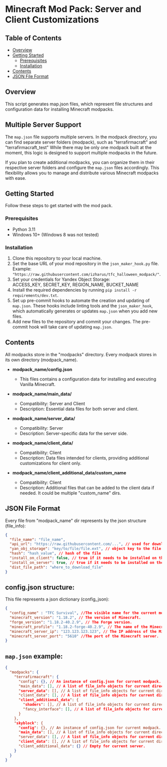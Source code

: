 # Minecraft Mod Pack: Server and Client Customizations

## Table of Contents
- [Overview](#overview)
- [Getting Started](#getting-started)
  - [Prerequisites](#prerequisites)
  - [Installation](#installation)
- [Contents](#contents)
- [JSON File Format](#json-file-format)

## Overview
This script generates map.json files, which represent file structures and configuration data for installing Minecraft modpacks.

## Multiple Server Support
The `map.json` file supports multiple servers. In the modpack directory, you can find separate server folders (modpack), such as "terrafirmacraft" and "terrafirmacraft_test" While there may be only one modpack built at the moment, this logic is designed to support multiple modpacks in the future.

If you plan to create additional modpacks, you can organize them in their respective server folders and configure the `map.json` files accordingly. This flexibility allows you to manage and distribute various Minecraft modpacks with ease.

## Getting Started
Follow these steps to get started with the mod pack.

### Prerequisites
- Python 3.11
- Windows 10+ (Windows 8 was not tested)

### Installation
1. Clone this repository to your local machine.
2. Set the base URL of your mod repository in the `json_maker_hook.py` file. Example: `"https://raw.githubusercontent.com/izharus/tfc_halloween_modpack/"`.
3. Set your credentials for Yandex Object Storage:  
ACCESS_KEY, SECRET_KEY, REGION_NAME, BUCKET_NAME
4. Install the required dependencies by running `pip install -r requirements/dev.txt`.
5. Set up pre-commit hooks to automate the creation and updating of `map.json`. These hooks include linting tools and the `json_maker_hook`, which automatically generates or updates `map.json` when you add new files.
6. Add new files to the repository and commit your changes. The pre-commit hook will take care of updating `map.json`.

## Contents
All modpacks store in the "modpacks" directory. Every modpack stores in its own directory (modpack_name).  

- **modpack_name/config.json**
  - This files contains a configuration data for installing and executing Vanilla Minecraft.
 
- **modpack_name/main_data/**
  - Compatibility: Server and Client
  - Description: Essential data files for both server and client.

- **modpack_name/server_data/**
  - Compatibility: Server
  - Description: Server-specific data for the server side.

- **modpack_name/client_data/**
  - Compatibility: Client
  - Description: Data files intended for clients, providing additional customizations for client only.

- **modpack_name/client_additional_data/custom_name**
  - Compatibility: Client
  - Description: Additional files that can be added to the client data if needed. It could be multiple "custom_name" dirs.


## JSON File Format
Every file from "modpack_name" dir represents by the json structure (file_info):

```json
{
  "file_name": "file_name",
  "api_url": "https://raw.githubusercontent.com/...", // used for downloading file/
  "yan_obj_storage": "key/to/file/file.ext", // object key to the file in yan obj storage
  "hash": "hash_value", // hash of the file
  "install_on_client": false, // true if it needs to be installed on the client
  "install_on_server": true, // true if it needs to be installed on the server
  "dist_file_path": "where_to_download_file"
}
```


## config.json structure:
This file represents a json dictionary (config_json):
```json
{
  "config_name" : "TFC Survival", //The visible name for the current modpack configuration. It should be displayed in the launcher when selecting this configuration.
  "minecraft_version": "1.18.2", // The version of Minecraft.
  "forge_version": "1.18.2-40.2.9", // The Forge version.
  "minecraft_profile": "1.18.2-forge-40.2.9", // The name of the Minecraft profile.
  "minecraft_server_ip": "123.123.123.123", // The IP address of the Minecraft server.
  "minecraft_server_port": "5610" //The port of the Minecraft server.
}
```


## `map.json` example:
```json
{
  "modpacks": {
    "terrafirmacraft": {
      "config": {}, // An instance of config.json for current modpack.
      "main_data": [], // A list of file_info objects for current directory".
      "server_data": [], // A list of file_info objects for current directory".
      "client_data": [], // A list of file_info objects for current directory".
      "client_additional_data": {
        "shaders": [], // A list of file_info objects for current directory".
        "fancy_interface": [], // A list of file_info objects for current directory".
      }
    },
    "skyblock": {
      "config": {}, // An instance of config.json for current modpack.
      "main_data": [], // A list of file_info objects for current directory".
      "server_data": [], // A list of file_info objects for current directory".
      "client_data": [], // A list of file_info objects for current directory".
      "client_additional_data": {} // Empty for current server.
    }
  }
}

```
